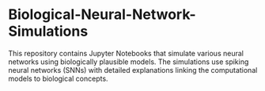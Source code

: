 # Biological-Neural-Network-Simulations
This repository contains Jupyter Notebooks that simulate various neural networks using biologically plausible models. The simulations use spiking neural networks (SNNs) with detailed explanations linking the computational models to biological concepts.
